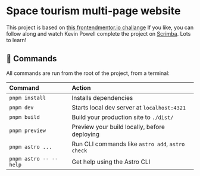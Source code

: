 # Space tourism multi-page website

This project is based on [this frontendmentor.io challange](https://www.frontendmentor.io/challenges/space-tourism-multipage-website-gRWj1URZ3fun) If you like, you can follow along and watch Kevin Powell complete the project on [Scrimba](https://scrimba.com/learn/spacetravel). Lots to learn!

## 🧞 Commands

All commands are run from the root of the project, from a terminal:

| Command                   | Action                                           |
| :------------------------ | :----------------------------------------------- |
| `pnpm install`            | Installs dependencies                            |
| `pnpm dev`                | Starts local dev server at `localhost:4321`      |
| `pnpm build`              | Build your production site to `./dist/`          |
| `pnpm preview`            | Preview your build locally, before deploying     |
| `pnpm astro ...`          | Run CLI commands like `astro add`, `astro check` |
| `pnpm astro -- --help`    | Get help using the Astro CLI                     |
